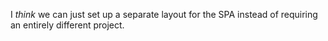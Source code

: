 I *think* we can just set up a separate layout for the SPA instead of requiring an entirely different project. 
